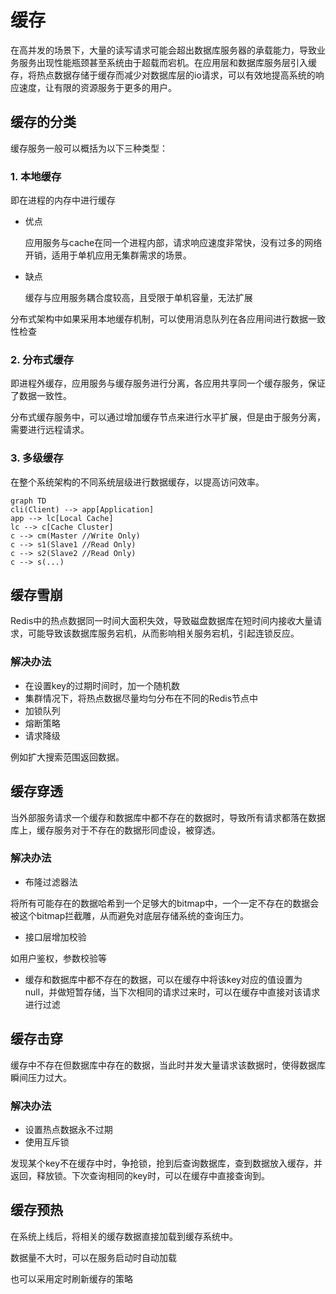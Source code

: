 # 缓存

在高并发的场景下，大量的读写请求可能会超出数据库服务器的承载能力，导致业务服务出现性能瓶颈甚至系统由于超载而宕机。在应用层和数据库服务层引入缓存，将热点数据存储于缓存而减少对数据库层的io请求，可以有效地提高系统的响应速度，让有限的资源服务于更多的用户。

## 缓存的分类

缓存服务一般可以概括为以下三种类型：

### 1. 本地缓存

即在进程的内存中进行缓存

+ 优点

  应用服务与cache在同一个进程内部，请求响应速度非常快，没有过多的网络开销，适用于单机应用无集群需求的场景。

+ 缺点

  缓存与应用服务耦合度较高，且受限于单机容量，无法扩展

分布式架构中如果采用本地缓存机制，可以使用消息队列在各应用间进行数据一致性检查

### 2. 分布式缓存

即进程外缓存，应用服务与缓存服务进行分离，各应用共享同一个缓存服务，保证了数据一致性。

分布式缓存服务中，可以通过增加缓存节点来进行水平扩展，但是由于服务分离，需要进行远程请求。

### 3. 多级缓存

在整个系统架构的不同系统层级进行数据缓存，以提高访问效率。

```mermaid
graph TD
cli(Client) --> app[Application]
app --> lc[Local Cache]
lc --> c[Cache Cluster]
c --> cm(Master //Write Only)
c --> s1(Slave1 //Read Only)
c --> s2(Slave2 //Read Only)
c --> s(...)
```

## 缓存雪崩

Redis中的热点数据同一时间大面积失效，导致磁盘数据库在短时间内接收大量请求，可能导致该数据库服务宕机，从而影响相关服务宕机，引起连锁反应。

### 解决办法

+ 在设置key的过期时间时，加一个随机数
+ 集群情况下，将热点数据尽量均匀分布在不同的Redis节点中
+ 加锁队列
+ 熔断策略
+ 请求降级

例如扩大搜索范围返回数据。

## 缓存穿透

当外部服务请求一个缓存和数据库中都不存在的数据时，导致所有请求都落在数据库上，缓存服务对于不存在的数据形同虚设，被穿透。

### 解决办法

+ 布隆过滤器法

将所有可能存在的数据哈希到一个足够大的bitmap中，一个一定不存在的数据会被这个bitmap拦截雕，从而避免对底层存储系统的查询压力。

+ 接口层增加校验

如用户鉴权，参数校验等

+ 缓存和数据库中都不存在的数据，可以在缓存中将该key对应的值设置为null，并做短暂存储，当下次相同的请求过来时，可以在缓存中直接对该请求进行过滤

## 缓存击穿

缓存中不存在但数据库中存在的数据，当此时并发大量请求该数据时，使得数据库瞬间压力过大。

### 解决办法

+ 设置热点数据永不过期
+ 使用互斥锁

发现某个key不在缓存中时，争抢锁，抢到后查询数据库，查到数据放入缓存，并返回，释放锁。下次查询相同的key时，可以在缓存中直接查询到。

## 缓存预热

在系统上线后，将相关的缓存数据直接加载到缓存系统中。

数据量不大时，可以在服务启动时自动加载

也可以采用定时刷新缓存的策略

